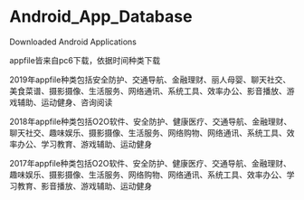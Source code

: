 # Android_App_Database
Downloaded Android Applications

appfile皆来自pc6下载，依据时间种类下载

2019年appfile种类包括安全防护、交通导航、金融理财、丽人母婴、聊天社交、美食菜谱、摄影摄像、生活服务、网络通讯、系统工具、效率办公、影音播放、游戏辅助、运动健身、咨询阅读

2018年appfile种类包括O2O软件、安全防护、健康医疗、交通导航、金融理财、聊天社交、趣味娱乐、摄影摄像、生活服务、网络购物、网络通讯、系统工具、效率办公、学习教育、游戏辅助、运动健身

2017年appfile种类包括O2O软件、安全防护、健康医疗、交通导航、金融理财、趣味娱乐、摄影摄像、生活服务、网络购物、网络通讯、系统工具、效率办公、学习教育、影音播放、游戏辅助、运动健身
